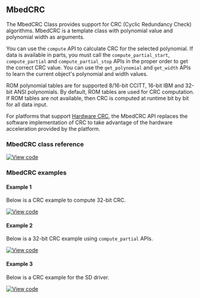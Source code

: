 ## MbedCRC

The MbedCRC Class provides support for CRC (Cyclic Redundancy Check) algorithms. MbedCRC is a template class with polynomial value and polynomial width as arguments.

You can use the `compute` API to calculate CRC for the selected polynomial. If data is available in parts, you must call the `compute_partial_start`, `compute_partial` and `compute_partial_stop` APIs in the proper order to get the correct CRC value. You can use the `get_polynomial` and `get_width` APIs to learn the current object's polynomial and width values.

ROM polynomial tables are for supported 8/16-bit CCITT, 16-bit IBM and 32-bit ANSI polynomials. By default, ROM tables are used for CRC computation. If ROM tables are not available, then CRC is computed at runtime bit by bit for all data input.

For platforms that support [Hardware CRC](https://os.mbed.com/docs/v5.9/reference/hardware-crc.html), the MbedCRC API replaces the software implementation of CRC to take advantage of the hardware acceleration provided by the platform.

### MbedCRC class reference

[![View code](https://www.mbed.com/embed/?type=library)](http://os.mbed.com/docs/v5.9/mbed-os-api-doxy/classmbed_1_1_mbed_c_r_c.html)

### MbedCRC examples

#### Example 1

Below is a CRC example to compute 32-bit CRC.

[![View code](https://www.mbed.com/embed/?url=https://os.mbed.com/teams/mbed_example/code/CRC_example/)](https://os.mbed.com/teams/mbed_example/code/CRC_example/file/a9d9b5c4a32b/main.cpp)

#### Example 2

Below is a 32-bit CRC example using `compute_partial` APIs.

[![View code](https://www.mbed.com/embed/?url=https://os.mbed.com/teams/mbed_example/code/CRC_partial_example/)](https://os.mbed.com/teams/mbed_example/code/CRC_partial_example/file/77ae554366b9/main.cpp)

#### Example 3

Below is a CRC example for the SD driver.

[![View code](https://www.mbed.com/embed/?url=https://os.mbed.com/teams/mbed_example/code/CRC_eample_sd/)](https://os.mbed.com/teams/mbed_example/code/CRC_eample_sd/file/ee110889fa99/main.cpp)
